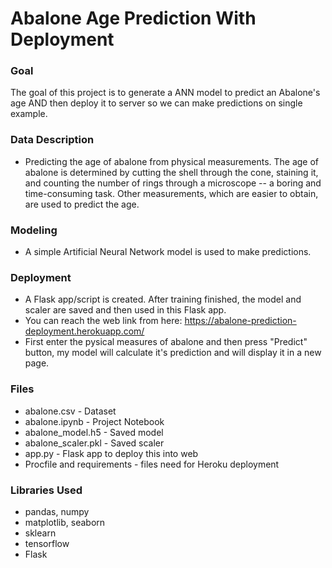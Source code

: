 # Abalone Age Prediction With Deployment

### Goal
The goal of this project is to generate a ANN model to predict an Abalone's age AND then deploy it to server so we can make predictions on single example.

### Data Description
* Predicting the age of abalone from physical measurements. The age of abalone is determined by cutting the shell through the cone, staining it, and counting the number of rings through a microscope -- a boring and time-consuming task. Other measurements, which are easier to obtain, are used to predict the age. 

### Modeling
* A simple Artificial Neural Network model is used to make predictions. 

### Deployment
* A Flask app/script is created. After training finished, the model and scaler are saved and then used in this Flask app.
* You can reach the web link from here: https://abalone-prediction-deployment.herokuapp.com/
* First enter the pysical measures of abalone and then press "Predict" button, my model will calculate it's prediction and will display it in a new page.

### Files
* abalone.csv - Dataset
* abalone.ipynb - Project Notebook
* abalone_model.h5 - Saved model
* abalone_scaler.pkl - Saved scaler
* app.py - Flask app to deploy this into web
* Procfile and requirements - files need for Heroku deployment

### Libraries Used
* pandas, numpy
* matplotlib, seaborn
* sklearn
* tensorflow
* Flask
